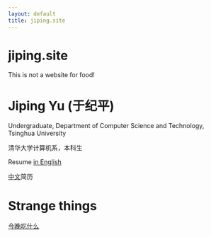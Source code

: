 ```yaml
---
layout: default
title: jiping.site
---
```

# jiping.site

This is not a website for food!

# Jiping Yu (于纪平)

Undergraduate, Department of Computer Science and Technology, Tsinghua University

清华大学计算机系，本科生

Resume [in English](en)

[中文](zh)简历

# Strange things

[今晚吃什么](eat.html)
